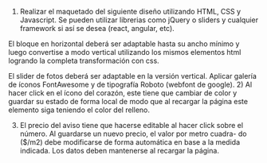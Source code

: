 
1) Realizar el maquetado del siguiente diseño utilizando HTML, CSS y Javascript. Se pueden utilizar librerias como jQuery o sliders y cualquier framework si así se desea (react, angular, etc).

El bloque en horizontal deberá ser adaptable hasta su ancho mínimo y luego convertise a modo vertical utilizando los mismos elementos html logrando la completa transformación con css.

El slider de fotos deberá ser adaptable en la versión vertical.
Aplicar galería de íconos FontAwesome y de tipografía Roboto (webfont de google).
2) Al hacer click en el ícono del corazón, este tiene que cambiar de color y guardar su estado de forma local de modo que al recargar la página este elemento siga teniendo el color del relleno.

3) El precio del aviso tiene que hacerse editable al hacer click sobre el número. Al guardarse un nuevo precio, el valor por metro cuadra-
do ($/m2) debe modificarse de forma automática en base a la medida indicada. Los datos deben mantenerse al recargar la página.